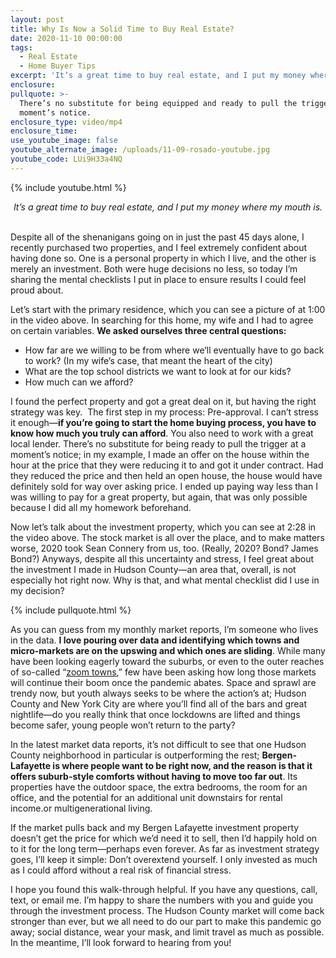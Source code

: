 ```yaml
---
layout: post
title: Why Is Now a Solid Time to Buy Real Estate?
date: 2020-11-10 00:00:00
tags:
  - Real Estate
  - Home Buyer Tips
excerpt: 'It’s a great time to buy real estate, and I put my money where my mouth is.'
enclosure:
pullquote: >-
  There’s no substitute for being equipped and ready to pull the trigger at a
  moment’s notice.
enclosure_type: video/mp4
enclosure_time:
use_youtube_image: false
youtube_alternate_image: /uploads/11-09-rosado-youtube.jpg
youtube_code: LUi9H33a4NQ
---
```


{% include youtube.html %}

<center><em>It&rsquo;s a great time to buy real estate, and I put my money where my mouth is.</em></center>

<br>Despite all of the shenanigans going on in just the past 45 days alone, I recently purchased two properties, and I feel extremely confident about having done so. One is a personal property in which I live, and the other is merely an investment. Both were huge decisions no less, so today I’m sharing the mental checklists I put in place to ensure results I could feel proud about.

Let’s start with the primary residence, which you can see a picture of at 1:00 in the video above. In searching for this home, my wife and I had to agree on certain variables. **We asked ourselves three central questions:**

* How far are we willing to be from where we’ll eventually have to go back to work? (In my wife’s case, that meant the heart of the city)
* What are the top school districts we want to look at for our kids?
* How much can we afford?

I found the perfect property and got a great deal on it, but having the right strategy was key. &nbsp;The first step in my process: Pre-approval. I can’t stress it enough—**if you’re going to start the home buying process, you have to know how much you truly can afford**. You also need to work with a great local lender. There’s no substitute for being ready to pull the trigger at a moment’s notice; in my example, I made an offer on the house within the hour at the price that they were reducing it to and got it under contract. Had they reduced the price and then held an open house, the house would have definitely sold for way over asking price. I ended up paying way less than I was willing to pay for a great property, but again, that was only possible because I did all my homework beforehand.

Now let’s talk about the investment property, which you can see at 2:28 in the video above. The stock market is all over the place, and to make matters worse, 2020 took Sean Connery from us, too. (Really, 2020? Bond? James Bond?) Anyways, despite all this uncertainty and stress, I feel great about the investment I made in Hudson County—an area that, overall, is not especially hot right now. Why is that, and what mental checklist did I use in my decision?

{% include pullquote.html %}

As you can guess from my monthly market reports, I’m someone who lives in the data. **I love pouring over data and identifying which towns and micro-markets are on the upswing and which ones are sliding**. While many have been looking eagerly toward the suburbs, or even to the outer reaches of so-called “<u><a target="_blank" rel="noopener" href="https://magazine.realtor/daily-news/2020/09/16/is-your-housing-market-considered-a-zoom-town">zoom towns</a></u>,” few have been asking how long those markets will continue their boom once the pandemic abates. Space and sprawl are trendy now, but youth always seeks to be where the action’s at; Hudson County and New York City are where you’ll find all of the bars and great nightlife—do you really think that once lockdowns are lifted and things become safer, young people won’t return to the party?

In the latest market data reports, it’s not difficult to see that one Hudson County neighborhood in particular is outperforming the rest; **Bergen-Lafayette is where people want to be right now, and the reason is that it offers suburb-style comforts without having to move too far out**. Its properties have the outdoor space, the extra bedrooms, the room for an office, and the potential for an additional unit downstairs for rental income.or multigenerational living.

If the market pulls back and my Bergen Lafayette investment property doesn’t get the price for which we’d need it to sell, then I’d happily hold on to it for the long term—perhaps even forever. As far as investment strategy goes, I’ll keep it simple: Don’t overextend yourself. I only invested as much as I could afford without a real risk of financial stress.

I hope you found this walk-through helpful. If you have any questions, call, text, or email me. I’m happy to share the numbers with you and guide you through the investment process. The Hudson County market will come back stronger than ever, but we all need to do our part to make this pandemic go away; social distance, wear your mask, and limit travel as much as possible. In the meantime, I’ll look forward to hearing from you\!